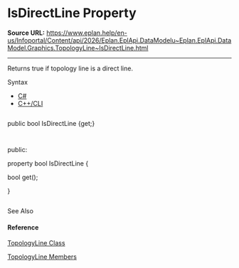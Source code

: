 # IsDirectLine Property

**Source URL:** https://www.eplan.help/en-us/Infoportal/Content/api/2026/Eplan.EplApi.DataModelu~Eplan.EplApi.DataModel.Graphics.TopologyLine~IsDirectLine.html

---

Returns true if topology line is a direct line.

Syntax

- [C#](#i-syntax-CS)
- [C++/CLI](#i-syntax-CPP2005)

```
```
public bool IsDirectLine {get;}
```
```

```
```
public:
property bool IsDirectLine {
   bool get();
}
```
```



See Also

#### Reference

[TopologyLine Class](Eplan.EplApi.DataModelu~Eplan.EplApi.DataModel.Graphics.TopologyLine.html)
  
[TopologyLine Members](Eplan.EplApi.DataModelu~Eplan.EplApi.DataModel.Graphics.TopologyLine_members.html)